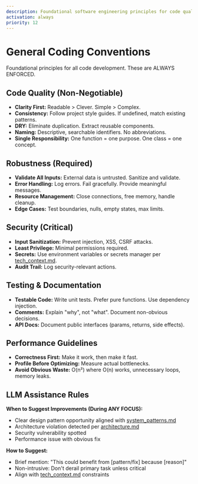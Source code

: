 ```yaml
---
description: Foundational software engineering principles for code quality, robustness, testability, security, documentation, performance, and proactive assistance.
activation: always
priority: 12
---
```

# General Coding Conventions

Foundational principles for all code development. These are ALWAYS ENFORCED.

## Code Quality (Non-Negotiable)

- **Clarity First:** Readable > Clever. Simple > Complex.
- **Consistency:** Follow project style guides. If undefined, match existing patterns.
- **DRY:** Eliminate duplication. Extract reusable components.
- **Naming:** Descriptive, searchable identifiers. No abbreviations.
- **Single Responsibility:** One function = one purpose. One class = one concept.

## Robustness (Required)

- **Validate All Inputs:** External data is untrusted. Sanitize and validate.
- **Error Handling:** Log errors. Fail gracefully. Provide meaningful messages.
- **Resource Management:** Close connections, free memory, handle cleanup.
- **Edge Cases:** Test boundaries, nulls, empty states, max limits.

## Security (Critical)

- **Input Sanitization:** Prevent injection, XSS, CSRF attacks.
- **Least Privilege:** Minimal permissions required.
- **Secrets:** Use environment variables or secrets manager per [tech_context.md](memory-bank/project/tech_context.md).
- **Audit Trail:** Log security-relevant actions.

## Testing & Documentation

- **Testable Code:** Write unit tests. Prefer pure functions. Use dependency injection.
- **Comments:** Explain "why", not "what". Document non-obvious decisions.
- **API Docs:** Document public interfaces (params, returns, side effects).

## Performance Guidelines

- **Correctness First:** Make it work, then make it fast.
- **Profile Before Optimizing:** Measure actual bottlenecks.
- **Avoid Obvious Waste:** O(n²) where O(n) works, unnecessary loops, memory leaks.

## LLM Assistance Rules

**When to Suggest Improvements (During ANY FOCUS):**
- Clear design pattern opportunity aligned with [system_patterns.md](memory-bank/project/system_patterns.md)
- Architecture violation detected per [architecture.md](memory-bank/project/architecture.md) 
- Security vulnerability spotted
- Performance issue with obvious fix

**How to Suggest:**
- Brief mention: "This could benefit from [pattern/fix] because [reason]"
- Non-intrusive: Don't derail primary task unless critical
- Align with [tech_context.md](memory-bank/project/tech_context.md) constraints

